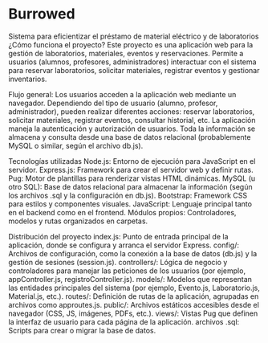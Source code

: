 # Burrowed
Sistema para eficientizar el préstamo de material eléctrico y de laboratorios
¿Cómo funciona el proyecto?
Este proyecto es una aplicación web para la gestión de laboratorios, materiales, eventos y reservaciones. Permite a usuarios (alumnos, profesores, administradores) interactuar con el sistema para reservar laboratorios, solicitar materiales, registrar eventos y gestionar inventarios.

Flujo general:
Los usuarios acceden a la aplicación web mediante un navegador.
Dependiendo del tipo de usuario (alumno, profesor, administrador), pueden realizar diferentes acciones: reservar laboratorios, solicitar materiales, registrar eventos, consultar historial, etc.
La aplicación maneja la autenticación y autorización de usuarios.
Toda la información se almacena y consulta desde una base de datos relacional (probablemente MySQL o similar, según el archivo db.js).

Tecnologías utilizadas
Node.js: Entorno de ejecución para JavaScript en el servidor.
Express.js: Framework para crear el servidor web y definir rutas.
Pug: Motor de plantillas para renderizar vistas HTML dinámicas.
MySQL (u otro SQL): Base de datos relacional para almacenar la información (según los archivos .sql y la configuración en db.js).
Bootstrap: Framework CSS para estilos y componentes visuales.
JavaScript: Lenguaje principal tanto en el backend como en el frontend.
Módulos propios: Controladores, modelos y rutas organizados en carpetas.


Distribución del proyecto
index.js: Punto de entrada principal de la aplicación, donde se configura y arranca el servidor Express.
config/: Archivos de configuración, como la conexión a la base de datos (db.js) y la gestión de sesiones (session.js).
controllers/: Lógica de negocio y controladores para manejar las peticiones de los usuarios (por ejemplo, appController.js, registroController.js).
models/: Modelos que representan las entidades principales del sistema (por ejemplo, Evento.js, Laboratorio.js, Material.js, etc.).
routes/: Definición de rutas de la aplicación, agrupadas en archivos como approutes.js.
public/: Archivos estáticos accesibles desde el navegador (CSS, JS, imágenes, PDFs, etc.).
views/: Vistas Pug que definen la interfaz de usuario para cada página de la aplicación.
archivos .sql: Scripts para crear o migrar la base de datos.
